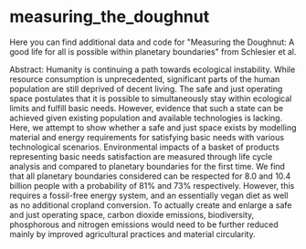 # measuring_the_doughnut
Here you can find additional data and code for "Measuring the Doughnut: A good life for all is possible within planetary boundaries" from Schlesier et al.

Abstract:
Humanity is continuing a path towards ecological instability. While resource consumption is unprecedented, significant parts of the human population are still deprived of decent living. The safe and just operating space postulates that it is possible to simultaneously stay within ecological limits and fulfill basic needs. However, evidence that such a state can be achieved given existing population and available technologies is lacking. Here, we attempt to show whether a safe and just space exists by modelling material and energy requirements for satisfying basic needs with various technological scenarios. Environmental impacts of a basket of products representing basic needs satisfaction are measured through life cycle analysis and compared to planetary boundaries for the first time. We find that all planetary boundaries considered can be respected for 8.0 and 10.4 billion people with a probability of 81% and 73% respectively. However, this requires a fossil-free energy system, and an essentially vegan diet as well as no additional cropland conversion. To actually create and enlarge a safe and just operating space, carbon dioxide emissions, biodiversity, phosphorous and nitrogen emissions would need to be further reduced mainly by improved agricultural practices and material circularity.
